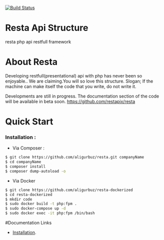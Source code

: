 
[![Build Status](https://travis-ci.org/aligurbuz/resta.svg?branch=master)](https://travis-ci.org/aligurbuz/resta)

# Resta Api Structure
resta php api restfull framework

# About Resta

Developing restfull(presentational) api with php has never been so enjoyable.. We are claiming.You will so love this structure.
Slogan; If the machine can make itself the code that you write, do not write it.

Developments are still in progress. The documentation section of the code will be available in beta soon.
https://github.com/restapix/resta

# Quick Start

### Installation : 

- Via Composer :

```sh
$ git clone https://github.com/aligurbuz/resta.git companyName
$ cd companyName
$ composer install
$ composer dump-autoload -o
```

- Via Docker

```sh
$ git clone https://github.com/aligurbuz/resta-dockerized
$ cd resta-dockerized
$ mkdir code
$ sudo docker build -t php:fpm .
$ sudo docker-compose up -d
$ sudo docker exec -it php:fpm /bin/bash
```

#Documentation Links

- [Installation](https://github.com/aligurbuz/resta).
